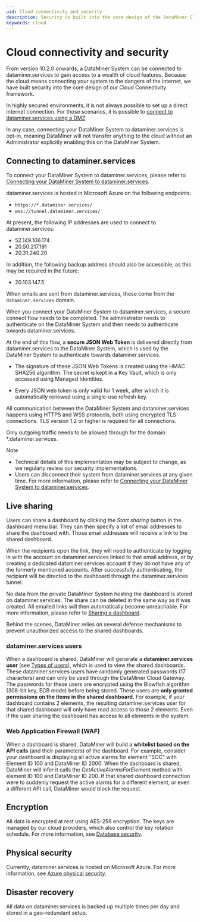 ```yaml
---
uid: Cloud_connectivity_and_security
description: Security is built into the core design of the DataMiner Cloud Connectivity framework, so you can securely access the wealth of cloud features.
keywords: cloud
---
```


# Cloud connectivity and security

From version 10.2.0 onwards, a DataMiner System can be connected to dataminer.services to gain access to a wealth of cloud features. Because the cloud means connecting your system to the dangers of the internet, we have built security into the core design of our Cloud Connectivity framework.

In highly secured environments, it is not always possible to set up a direct internet connection. For those scenarios, it is possible to [connect to dataminer.services using a DMZ](xref:Connect_to_cloud_with_DMZ).

In any case, connecting your DataMiner System to dataminer.services is opt-in, meaning DataMiner will not transfer anything to the cloud without an Administrator explicitly enabling this on the DataMiner System.

## Connecting to dataminer.services

To connect your DataMiner System to dataminer.services, please refer to [Connecting your DataMiner System to dataminer.services](xref:Connecting_your_DataMiner_System_to_the_cloud).

dataminer.services is hosted in Microsoft Azure on the following endpoints:

- ``https://*.dataminer.services/``
- ``wss://tunnel.dataminer.services/``

At present, the following IP addresses are used to connect to dataminer.services:

- 52.149.106.174
- 20.50.217.191
- 20.31.240.20

In addition, the following backup address should also be accessible, as this may be required in the future:

- 20.103.147.5

When emails are sent from dataminer.services, these come from the `dataminer.services` domain.

When you connect your DataMiner System to dataminer.services, a secure connect flow needs to be completed. The administrator needs to authenticate on the DataMiner System and then needs to authenticate towards dataminer.services.

At the end of this flow, a **secure JSON Web Token** is delivered directly from dataminer.services to the DataMiner System, which is used by the DataMiner System to authenticate towards dataminer.services.

- The signature of these JSON Web Tokens is created using the HMAC SHA256 algorithm. The secret is kept in a Key Vault, which is only accessed using Managed Identities.

- Every JSON web token is only valid for 1 week, after which it is automatically renewed using a single-use refresh key.

All communication between the DataMiner System and dataminer.services happens using HTTPS and WSS protocols, both using encrypted TLS connections. TLS version 1.2 or higher is required for all connections.

Only outgoing traffic needs to be allowed through for the domain *.dataminer.services.

> [!NOTE]
>
> - Technical details of this implementation may be subject to change, as we regularly review our security implementations.
> - Users can disconnect their system from dataminer.services at any given time. For more information, please refer to [Connecting your DataMiner System to dataminer.services](xref:Connecting_your_DataMiner_System_to_the_cloud).

## Live sharing

Users can share a dashboard by clicking the *Start sharing* button in the dashboard menu bar. They can then specify a list of email addresses to share the dashboard with. Those email addresses will receive a link to the shared dashboard.

When the recipients open the link, they will need to authenticate by logging in with the account on dataminer.services linked to that email address, or by creating a dedicated dataminer.services account if they do not have any of the formerly mentioned accounts. After successfully authenticating, the recipient will be directed to the dashboard through the dataminer.services tunnel.

No data from the private DataMiner System hosting the dashboard is stored on dataminer.services. The share can be deleted in the same way as it was created. All emailed links will then automatically become unreachable. For more information, please refer to [Sharing a dashboard](xref:Sharing_a_dashboard).

Behind the scenes, DataMiner relies on several defense mechanisms to prevent unauthorized access to the shared dashboards.

### dataminer.services users

When a dashboard is shared, DataMiner will generate a **dataminer.services user** (see [Types of users](xref:Types_of_users)), which is used to view the shared dashboards. These dataminer.services users have randomly generated passwords (17 characters) and can only be used through the DataMiner Cloud Gateway. The passwords for these users are encrypted using the Blowfish algorithm (308-bit key, ECB mode) before being stored. These users are **only granted permissions on the items in the shared dashboard**. For example, if your dashboard contains 2 elements, the resulting dataminer.services user for that shared dashboard will only have read access to those 2 elements. Even if the user sharing the dashboard has access to all elements in the system.

### Web Application Firewall (WAF)

When a dashboard is shared, DataMiner will build a **whitelist based on the API calls** (and their parameters) of the dashboard. For example, consider your dashboard is displaying all active alarms for element "SOC" with Element ID 100 and DataMiner ID 2000. When the dashboard is shared, DataMiner will infer it calls the *GetActiveAlarmsForElement* method with element ID 100 and DataMiner ID 200. If that shared dashboard connection were to suddenly request the active alarms for a different element, or even a different API call, DataMiner would block the request.

## Encryption

All data is encrypted at rest using AES-256 encryption. The keys are managed by our cloud providers, which also control the key rotation schedule. For more information, see [Database security](https://docs.microsoft.com/en-us/azure/cosmos-db/database-security?tabs=sql-api).

## Physical security

Currently, dataminer.services is hosted on Microsoft Azure. For more information, see [Azure physical security](https://docs.microsoft.com/en-us/azure/security/fundamentals/physical-security#physical-security).

## Disaster recovery

All data on dataminer.services is backed up multiple times per day and stored in a geo-redundant setup.
